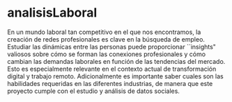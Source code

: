 # analisisLaboral
En un mundo laboral tan competitivo en el que nos encontramos, la creación de redes profesionales es clave en la búsqueda de empleo. Estudiar las dinámicas entre las personas puede proporcionar ``insights" valiosos sobre cómo se forman las conexiones profesionales y cómo cambian las demandas laborales en función de las tendencias del mercado. Esto es especialmente relevante en el contexto actual de transformación digital y trabajo remoto. Adicionalmente es importante saber cuales son las habilidades requeridas en las diferentes industrias, de manera que este proyecto cumple con el estudio y análisis de datos sociales.
